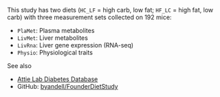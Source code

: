 This study has two diets (`HC_LF` = high carb, low fat; `HF_LC` = high fat, low carb) with three measurement sets collected on 192 mice:

- `PlaMet`: Plasma metabolites
- `LivMet`: Liver metabolites
- `LivRna`: Liver gene expression (RNA-seq)
- `Physio`: Physiological traits

See also

- [Attie Lab Diabetes Database](http://diabetes.wisc.edu/)
- GitHub: [byandell/FounderDietStudy](https://github.com/byandell/FounderDietStudy)
